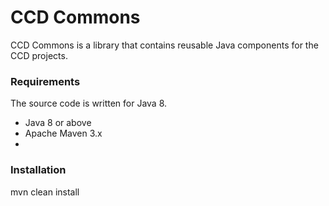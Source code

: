 # CCD Commons
CCD Commons is a library that contains reusable Java components for the CCD projects.

### Requirements
The source code is written for Java 8.

* Java 8 or above
* Apache Maven 3.x
* 

### Installation

mvn clean install
